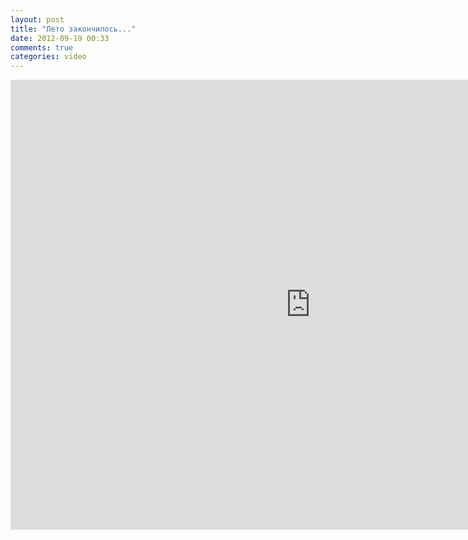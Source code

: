 ```yaml
---
layout: post
title: "Лето закончилось..."
date: 2012-09-19 00:33
comments: true
categories: video 
---
```

<iframe width="960" height="720" src="http://www.youtube.com/embed/RpanUnEVCrk" frameborder="0" allowfullscreen></iframe>
